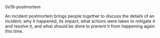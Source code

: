 0x19-postmortem

An incident postmortem brings people together to discuss the details of an incident: why it happened, its impact, what actions were taken to mitigate it and resolve it, and what should be done to prevent it from happening again this time.
